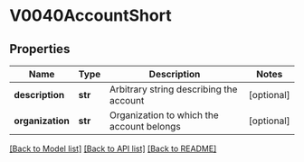 # V0040AccountShort

## Properties
Name | Type | Description | Notes
------------ | ------------- | ------------- | -------------
**description** | **str** | Arbitrary string describing the account | [optional] 
**organization** | **str** | Organization to which the account belongs | [optional] 

[[Back to Model list]](../README.md#documentation-for-models) [[Back to API list]](../README.md#documentation-for-api-endpoints) [[Back to README]](../README.md)


